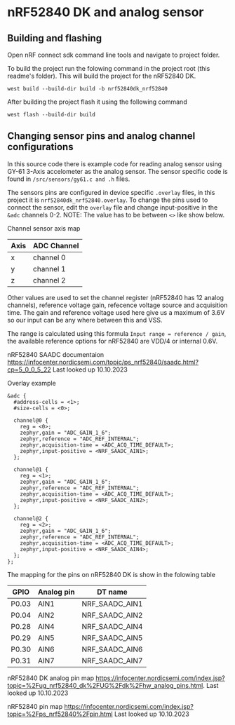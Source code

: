 # nRF52840 DK and analog sensor

## Building and flashing

Open nRF connect sdk command line tools and navigate to project
folder.

To build the project run the folowing command in the project root
(this readme's folder). This will build the project for the
nRF52840 DK.

```
west build --build-dir build -b nrf52840dk_nrf52840
```

After building the project flash it using the following command

```
west flash --build-dir build
```

## Changing sensor pins and analog channel configurations

In this source code there is example code for reading analog
sensor using GY-61 3-Axis accelometer as the analog sensor.
The sensor specific code is found in `/src/sensors/gy61.c and .h`
files.

The sensors pins are configured in device specific `.overlay`
files, in this project it is `nrf52840dk_nrf52840.overlay`.
To change the pins used to connect the sensor, edit the
`overlay` file and change input-positive in the `&adc` channels
0-2. NOTE: The value has to be between `<>` like show below.

Channel sensor axis map

| Axis | ADC Channel |
| ---- | ----------- |
| x    | channel 0   |
| y    | channel 1   |
| z    | channel 2   |

Other values are used to set the channel register (nRF52840 has
12 analog channels), reference
voltage gain, refecence voltage source and acquisition time.
The gain and reference voltage used here give us a maximum of 3.6V
so our input can be any where between this and VSS.

The range is calculated using this formula
`Input range = reference / gain`, the available reference options
for nRF52840 are VDD/4 or internal 0.6V.

nRF52840 SAADC documentaion
https://infocenter.nordicsemi.com/topic/ps_nrf52840/saadc.html?cp=5_0_0_5_22
Last looked up 10.10.2023

Overlay example

```dts
&adc {
  #address-cells = <1>;
  #size-cells = <0>;

  channel@0 {
    reg = <0>;
    zephyr,gain = "ADC_GAIN_1_6";
    zephyr,reference = "ADC_REF_INTERNAL";
    zephyr,acquisition-time = <ADC_ACQ_TIME_DEFAULT>;
    zephyr,input-positive = <NRF_SAADC_AIN1>;
  };

  channel@1 {
    reg = <1>;
    zephyr,gain = "ADC_GAIN_1_6";
    zephyr,reference = "ADC_REF_INTERNAL";
    zephyr,acquisition-time = <ADC_ACQ_TIME_DEFAULT>;
    zephyr,input-positive = <NRF_SAADC_AIN2>;
  };

  channel@2 {
    reg = <2>;
    zephyr,gain = "ADC_GAIN_1_6";
    zephyr,reference = "ADC_REF_INTERNAL";
    zephyr,acquisition-time = <ADC_ACQ_TIME_DEFAULT>;
    zephyr,input-positive = <NRF_SAADC_AIN4>;
  };
};
```

The mapping for the pins on nRF52840 DK is show in the folowing
table

| GPIO  | Analog pin | DT name        |
| ----- | ---------- | -------------- |
| P0.03 | AIN1       | NRF_SAADC_AIN1 |
| P0.04 | AIN2       | NRF_SAADC_AIN2 |
| P0.28 | AIN4       | NRF_SAADC_AIN4 |
| P0.29 | AIN5       | NRF_SAADC_AIN5 |
| P0.30 | AIN6       | NRF_SAADC_AIN6 |
| P0.31 | AIN7       | NRF_SAADC_AIN7 |

nRF52840 DK analog pin map
https://infocenter.nordicsemi.com/index.jsp?topic=%2Fug_nrf52840_dk%2FUG%2Fdk%2Fhw_analog_pins.html.
Last looked up 10.10.2023

nRF52840 pin map
https://infocenter.nordicsemi.com/index.jsp?topic=%2Fps_nrf52840%2Fpin.html
Last looked up 10.10.2023
